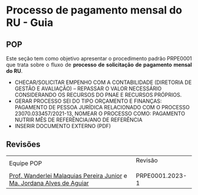 <!--Don't delete ths script-->
<script src = "https://polyfill.io/v3/polyfill.min.js?features=es6"></script>
<script id = "MathJax-script" async src="https://cdn.jsdelivr.net/npm/mathjax@3/es5/tex-mml-chtml.js"></script>
<!--Don't delete ths script-->

<h1>Processo de pagamento mensal do RU - Guia</h1>

<h2>POP</h2>

<p align = "justify">
Este seção tem como objetivo apresentar o procedimento padrão PRPE0001 que trata sobre o fluxo de <b>processo de solicitação de pagamento mensal do RU</b>.
</p>

<ul>
  <li>CHECAR/SOLICITAR EMPENHO COM A CONTABILIDADE (DIRETORIA DE GESTÃO E AVALIAÇÃO) – REPASSAR O VALOR NECESSÁRIO CONSIDERANDO OS RECURSOS DO PNAE E RECURSOS PRÓPRIOS.</li>
  <li>GERAR PROCESSO SEI DO TIPO ORÇAMENTO E FINANÇAS: PAGAMENTO DE PESSOA JURÍDICA RELACIONADO COM O PROCESSO 23070.033457/2021-13, NOMEAR O PROCESSO COMO: PAGAMENTO NUTRIR MÊS DE REFERÊNCIA/ANO DE REFERÊNCIA</li>
  <li>INSERIR DOCUMENTO EXTERNO (PDF)</li>
</ul>

<h2>Revisões</h2>

<table style = "width:100%">
    <tr>
        <td>Equipe POP</td>
        <td>Revisão</p></td>
    </tr>
    <tr>
        <td><a href="http://lattes.cnpq.br/2268506213083114" target="_blank">Prof. Wanderlei Malaquias Pereira Junior</a> e <a href="http://lattes.cnpq.br/6397960074636015" target="_blank">Ma. Jordana Alves de Aguiar</a></td>
        <td>PRPE0001.2023-1</td>
    </tr>
</table>